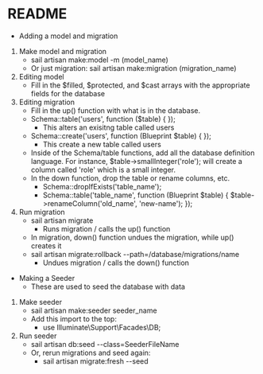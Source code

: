# README

- Adding a model and migration
1. Make model and migration
    - sail artisan make:model -m (model_name) 
    - Or just migration: sail artisan make:migration (migration_name)
2. Editing model
    - Fill in the $filled, $protected, and $cast arrays with the appropriate fields for the database
3. Editing migration
    - Fill in the up() function with what is in the database.
    - Schema::table('users', function ($table) { });
        - This alters an exisitng table called users
    - Schema::create('users', function (Blueprint $table) { });
        - This create a new table called users 
    - Inside of the Schema/table functions, add all the database definition language. For instance, $table->smallInteger('role');
    will create a column called 'role' which is a small integer.
    - In the down function, drop the table or rename columns, etc.
        - Schema::dropIfExists('table_name');
        - Schema::table('table_name', function (Blueprint $table) {
            $table->renameColumn('old_name', 'new-name');
        });
4. Run migration
    - sail artisan migrate
        - Runs migration / calls the up() function
    - In migration, down() function undues the migration, while up() creates it
    - sail artisan migrate:rollback --path=/database/migrations/name
        - Undues migration / calls the down() function
    

- Making a Seeder
    - These are used to seed the database with data 
1. Make seeder
    - sail artisan make:seeder seeder_name
    - Add this import to the top:
        - use Illuminate\Support\Facades\DB;
2. Run seeder
    - sail artisan db:seed --class=SeederFileName
    - Or, rerun migrations and seed again:
        - sail artisan migrate:fresh --seed

